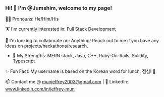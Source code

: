 ### Hi! 🐼 I'm @Jumshim, welcome to my page!
🏳️‍🌈 Pronouns: He/Him/His

🏋️ I'm currently interested in: Full Stack Development

🤌 I'm looking to collaborate on: Anything! Reach out to me if you have any ideas on projects/hackathons/research.
   - 🦾 My Strengths: MERN stack, Java, C++, Ruby-On-Rails, Solidity, Typescript

✨ Fun Fact: My username is based on the Korean word for lunch, 점심! 🥘

📫 Contact me @ munjeffrey2003@gmail.com | 💌 LinkedIn: www.linkedin.com/in/jeffrey-mun
